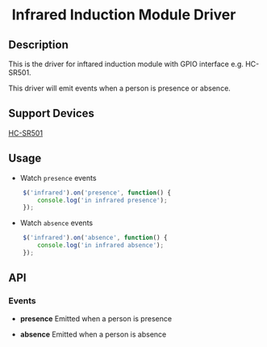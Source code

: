 #  Infrared Induction Module Driver

## Description
This is the driver for inftared induction module with GPIO interface e.g. HC-SR501.

This driver will emit events when a person is presence or absence.

## Support Devices

[HC-SR501](http://rap.ruff.io/devices/HC-SR501)

## Usage

* Watch `presence` events

```javascript
    $('infrared').on('presence', function() {
        console.log('in infrared presence');
    });
```

* Watch `absence` events

```javascript
    $('infrared').on('absence', function() {
        console.log('in infrared absence');
    });

```

## API
### Events
* **presence**
Emitted when a person is presence

* **absence**
Emitted when a person is absence
